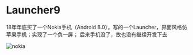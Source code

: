 # Launcher9

18年年底买了一个Nokia手机（Android 8.0），写的一个Launcher，界面风格仿苹果手机；实现了一个负一屏；
后来手机没了，故也没有继续开发下去

![nokia](./nokia_pic.jpg)

